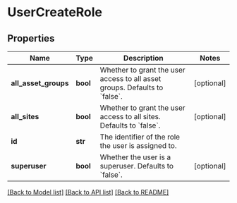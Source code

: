 # UserCreateRole

## Properties
Name | Type | Description | Notes
------------ | ------------- | ------------- | -------------
**all_asset_groups** | **bool** | Whether to grant the user access to all asset groups. Defaults to &#x60;false&#x60;. | [optional] 
**all_sites** | **bool** | Whether to grant the user access to all sites. Defaults to &#x60;false&#x60;. | [optional] 
**id** | **str** | The identifier of the role the user is assigned to. | 
**superuser** | **bool** | Whether the user is a superuser. Defaults to &#x60;false&#x60;. | [optional] 

[[Back to Model list]](../README.md#documentation-for-models) [[Back to API list]](../README.md#documentation-for-api-endpoints) [[Back to README]](../README.md)

